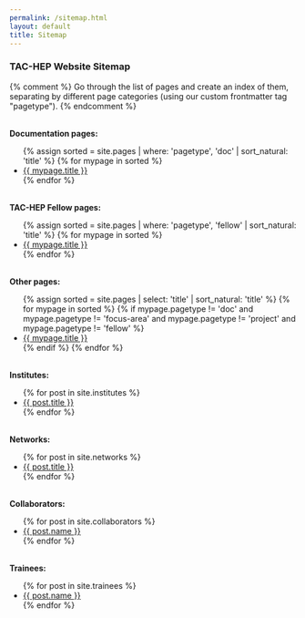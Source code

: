 ```yaml
---
permalink: /sitemap.html
layout: default
title: Sitemap
---
```

<h3>TAC-HEP Website Sitemap</h3>

{% comment %}
Go through the list of pages and create an index of them, separating by
different page categories (using our custom frontmatter tag "pagetype").
{% endcomment %}

<br>
<b>Documentation pages:</b>
<ul>
{% assign sorted = site.pages | where: 'pagetype', 'doc' | sort_natural: 'title' %}
{% for mypage in sorted %}
  <li><a href="{{mypage.permalink}}">{{ mypage.title }}</a></li>
{% endfor %}
</ul>

<br>
<b>TAC-HEP Fellow pages:</b>
<ul>
{% assign sorted = site.pages | where: 'pagetype', 'fellow' | sort_natural: 'title' %}
{% for mypage in sorted %}
  <li><a href="{{ site.baseurl }}{{mypage.permalink}}">{{ mypage.title }}</a></li>
{% endfor %}
</ul>

<br>
<b>Other pages:</b>
<ul>
{% assign sorted = site.pages | select: 'title' | sort_natural: 'title' %}
{% for mypage in sorted %}
  {% if mypage.pagetype != 'doc' and mypage.pagetype != 'focus-area' and mypage.pagetype != 'project' and mypage.pagetype != 'fellow' %}
  <li><a href="{{ site.baseurl }}{{mypage.permalink}}">{{ mypage.title }}</a></li>
  {% endif %}
{% endfor %}
</ul>

<br>
<b>Institutes:</b>
<ul>
{% for post in site.institutes %}
  <li><a href="{{post.url}}">{{ post.title }}</a></li>
{% endfor %}
</ul>

<br>
<b>Networks:</b>
<ul>
{% for post in site.networks %}
  <li><a href="{{post.url}}">{{ post.title }}</a></li>
{% endfor %}
</ul>

<br>
<b>Collaborators:</b>
<ul>
{% for post in site.collaborators %}
  <li><a href="{{post.url}}">{{ post.name }}</a></li>
{% endfor %}
</ul>

<br>
<b>Trainees:</b>
<ul>
{% for post in site.trainees %}
  <li><a href="{{post.url}}">{{ post.name }}</a></li>
{% endfor %}
</ul>

